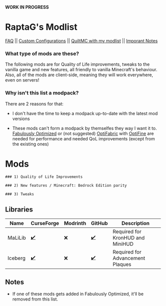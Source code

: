**WORK IN PROGRESS**

# RaptaG's Modlist

[FAQ](https://github.com/RaptaG/Modlist/wiki/FAQ/) || [Custom Configurations](https://github.com/RaptaG/Modlist/wiki/Mods-and-custom-configurations) || [QuiltMC with my modlist](https://github.com/RaptaG/Modlist/wiki/The-QuiltMC-situation) || [Imporant Notes](https://github.com/RaptaG/Modlist#notes)

### What type of mods are these?

The following mods are for Quality of Life improvements, tweaks to the vanilla game and new features, all friendly to vanilla Minecraft's behaviour. Also, all of the mods are client-side, meaning they will work everywhere, even on servers!


### Why isn't this list a modpack?

There are 2 reasons for that:

- I don't have the time to keep a modpack up-to-date with the latest mod versions

- These mods can't form a modpack by themselfes they way I want it to. [Fabulously Optimized](https://www.curseforge.com/minecraft/modpacks/fabulously-optimized/) or (not suggested) [OptiFabric](https://www.curseforge.com/minecraft/mc-mods/optifabric) with [OptiFine](https://optifine.net/downloads) are needed for performance and needed QoL improvements (except from the existing ones)

# Mods

```
### 1) Quality of Life Improvements

### 2) New features / Minecraft: Bedrock Edition parity

### 3) Tweaks
```
## Libraries
| Name                                                                                | CurseForge | Modrinth | GitHub | Description	|
|------------------------------------------------------------------------------------|--------|--------|--------|-----------------------------------------------------------|
| MaLiLib | [✔️](https://www.curseforge.com/minecraft/mc-mods/malilib) | ❌ | [✔️](https://github.com/maruohon/malilib) | Required for KronHUD and MiniHUD |
| Iceberg | [✔️](https://www.curseforge.com/minecraft/mc-mods/iceberg-fabric) | ❌ | [✔️](https://github.com/AHilyard/Iceberg) | Required for Advancement Plaques |

## Notes

- If one of these mods gets added in Fabulously Optimized, it'll be removed from this list.

